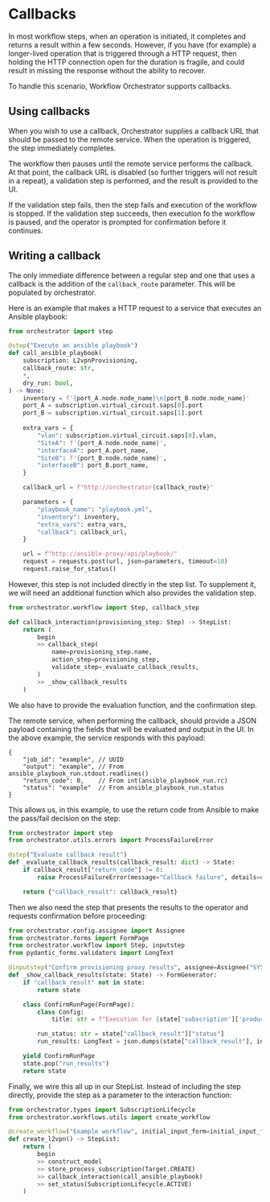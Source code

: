 # Callbacks

In most workflow steps, when an operation is initiated, it completes and
returns a result within a few seconds. However, if you have (for example)
a longer-lived operation that is triggered through a HTTP request, then
holding the HTTP connection open for the duration is fragile, and could
result in missing the response without the ability to recover.

To handle this scenario, Workflow Orchestrator supports callbacks.

## Using callbacks

When you wish to use a callback, Orchestrator supplies a callback URL that
should be passed to the remote service. When the operation is triggered,
the step immediately completes.

The workflow then pauses until the remote service performs the callback. At
that point, the callback URL is disabled (so further triggers will not
result in a repeat), a validation step is performed, and the result is
provided to the UI.

If the validation step fails, then the step fails and execution of the
workflow is stopped. If the validation step succeeds, then execution
fo the workflow is paused, and the operator is prompted for confirmation
before it continues.

## Writing a callback

The only immediate difference between a regular step and one that uses
a callback is the addition of the `callback_route` parameter. This will
be populated by orchestrator.

Here is an example that makes a HTTP request to a service that executes
an Ansible playbook:

```python
from orchestrator import step

@step("Execute an ansible playbook")
def call_ansible_playbook(
    subscription: L2vpnProvisioning,
    callback_route: str,
    *,
    dry_run: bool,
) -> None:
    inventory = f'{port_A.node.node_name}\n{port_B.node.node_name}'
    port_A = subscription.virtual_circuit.saps[0].port
    port_B = subscription.virtual_circuit.saps[1].port
    
    extra_vars = {
        "vlan": subscription.virtual_circuit.saps[0].vlan,
        "SiteA": f'{port_A.node.node_name}',
        "interfaceA": port_A.port_name,
        "SiteB": f'{port_B.node.node_name}',
        "interfaceB": port_B.port_name,
    }

    callback_url = f"http://orchestrator{callback_route}"

    parameters = {
        "playbook_name": "playbook.yml",
        "inventory": inventory,
        "extra_vars": extra_vars,
        "callback": callback_url,
    }

    url = f"http://ansible-proxy/api/playbook/"
    request = requests.post(url, json=parameters, timeout=10)
    request.raise_for_status()
```

However, this step is not included directly in the step list. To
supplement it, we will need an additional function which also
provides the validation step.

```python
from orchestrator.workflow import Step, callback_step

def callback_interaction(provisioning_step: Step) -> StepList:
    return (
        begin
        >> callback_step(
            name=provisioning_step.name,
            action_step=provisioning_step,
            validate_step=_evaluate_callback_results,
        )
        >> _show_callback_results
    )
```

We also have to provide the evaluation function, and the confirmation step.

The remote service, when performing the callback, should provide a JSON
payload containing the fields that will be evaluated and output in the
UI. In the above example, the service responds with this payload:

```jsonc
{
    "job_id": "example", // UUID
    "output": "example", // From ansible_playbook_run.stdout.readlines()
    "return_code": 0,    // From int(ansible_playbook_run.rc)
    "status": "example"  // From ansible_playbook_run.status
}
```

This allows us, in this example, to use the return code from Ansible to make
the pass/fail decision on the step:

```python
from orchestrator import step
from orchestrator.utils.errors import ProcessFailureError

@step("Evaluate callback result")
def _evaluate_callback_results(callback_result: dict) -> State:
    if callback_result["return_code"] != 0:
        raise ProcessFailureError(message="Callback failure", details=callback_result)

    return {"callback_result": callback_result}
```

Then we also need the step that presents the results to the operator and
requests confirmation before proceeding:

```python
from orchestrator.config.assignee import Assignee
from orchestrator.forms import FormPage
from orchestrator.workflow import Step, inputstep
from pydantic_forms.validators import LongText

@inputstep("Confirm provisioning proxy results", assignee=Assignee("SYSTEM"))
def _show_callback_results(state: State) -> FormGenerator:
    if "callback_result" not in state:
        return state

    class ConfirmRunPage(FormPage):
        class Config:
            title: str = f"Execution for {state['subscription']['product']['name']} completed."

        run_status: str = state["callback_result"]["status"]
        run_results: LongText = json.dumps(state["callback_result"], indent=4)

    yield ConfirmRunPage
    state.pop("run_results")
    return state
```

Finally, we wire this all up in our StepList. Instead of including the step
directly, provide the step as a parameter to the interaction function:

```python
from orchestrator.types import SubscriptionLifecycle
from orchestrator.workflows.utils import create_workflow

@create_workflow("Example workflow", initial_input_form=initial_input_form_generator)
def create_l2vpn() -> StepList:
    return (
        begin
        >> construct_model
        >> store_process_subscription(Target.CREATE)
        >> callback_interaction(call_ansible_playbook)
        >> set_status(SubscriptionLifecycle.ACTIVE)
    )
```
